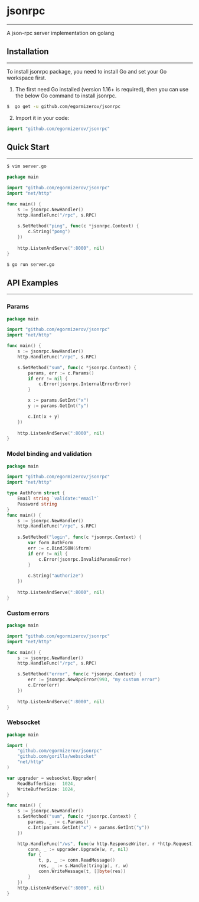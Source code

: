 # jsonrpc
___

A json-rpc server implementation on golang

## Installation
___
To install jsonrpc package, you need to install Go and set your Go workspace first.

1. The first need Go installed (version 1.16+ is required), then you can use the below Go command to install jsonrpc.
```sh
$  go get -u github.com/egormizerov/jsonrpc
```
2. Import it in your code:
```go
import "github.com/egormizerov/jsonrpc"
```

## Quick Start
___

```sh
$ vim server.go
```

```go
package main

import "github.com/egormizerov/jsonrpc"
import "net/http"

func main() {
	s := jsonrpc.NewHandler()
	http.HandleFunc("/rpc", s.RPC)
	
	s.SetMethod("ping", func(c *jsonrpc.Context) {
		c.String("pong")
	})
	
	http.ListenAndServe(":8000", nil)
}
```

```sh
$ go run server.go
```

## API Examples
___
### Params
```go
package main

import "github.com/egormizerov/jsonrpc"
import "net/http"

func main() {
	s := jsonrpc.NewHandler()
	http.HandleFunc("/rpc", s.RPC)

	s.SetMethod("sum", func(c *jsonrpc.Context) {
		params, err := c.Params()
		if err != nil {
			c.Error(jsonrpc.InternalErrorError)
		}

		x := params.GetInt("x")
		y := params.GetInt("y")

		c.Int(x + y)
	})
	
	http.ListenAndServe(":8000", nil)
}
```
### Model binding and validation
```go
package main

import "github.com/egormizerov/jsonrpc"
import "net/http"

type AuthForm struct {
	Email string `validate:"email"`
	Password string
}
func main() {
	s := jsonrpc.NewHandler()
	http.HandleFunc("/rpc", s.RPC)
	
	s.SetMethod("login", func(c *jsonrpc.Context) {
		var form AuthForm
		err := c.BindJSON(&form)
		if err != nil {
			c.Error(jsonrpc.InvalidParamsError)
		}
		
		c.String("authorize")
	})
	
	http.ListenAndServe(":8000", nil)
}
```
### Custom errors
```go
package main

import "github.com/egormizerov/jsonrpc"
import "net/http"

func main() {
	s := jsonrpc.NewHandler()
	http.HandleFunc("/rpc", s.RPC)

	s.SetMethod("error", func(c *jsonrpc.Context) {
		err := jsonrpc.NewRpcError(993, "my custom error")
		c.Error(err)
	})
	
	http.ListenAndServe(":8000", nil)
}
```
### Websocket
```go
package main

import (
	"github.com/egormizerov/jsonrpc"
	"github.com/gorilla/websocket"
	"net/http"
)

var upgrader = websocket.Upgrader{
	ReadBufferSize:  1024,
	WriteBufferSize: 1024,
}

func main() {
	s := jsonrpc.NewHandler()
	s.SetMethod("sum", func(c *jsonrpc.Context) {
		params, _ := c.Params()
		c.Int(params.GetInt("x") + params.GetInt("y"))
	})

	http.HandleFunc("/ws", func(w http.ResponseWriter, r *http.Request) {
		conn, _ := upgrader.Upgrade(w, r, nil)
		for {
			t, p, _ := conn.ReadMessage()
			res, _ := s.Handle(tring(p), r, w)
			conn.WriteMessage(t, []byte(res))
		}
	})
	http.ListenAndServe(":8000", nil)
}
```